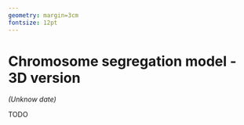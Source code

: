 ```yaml
---
geometry: margin=3cm
fontsize: 12pt
---
```


# Chromosome segregation model - 3D version

_(Unknow date)_

TODO

